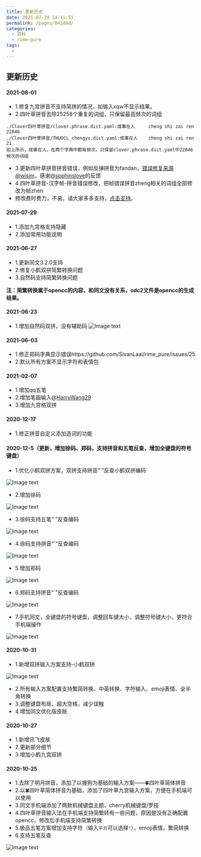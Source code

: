 ```yaml
---
title: 更新历史
date: 2021-07-29 14:11:51
permalink: /pages/841d8d/
categories:
  - 百科
  - rime—pure
tags:
  - 
---
```

## 更新历史

#### 2021-08-01

 - 1.修复九宫拼音不支持简拼的情况，如输入xqw不显示结果。
 - 2.四叶草拼音去除25258个重复的词组，只保留最高频次的词组
 ```
 ./Clover四叶草拼音/clover.phrase.dict.yaml:成事在人     cheng shi zai ren       22846
 ./Clover四叶草拼音/THUOCL_chengyu.dict.yaml:成事在人    cheng shi zai ren       21
 如上所示，成事在人，在两个字典中都有频次，只保留clover.phrase.dict.yaml中22846频次的词组
 ```
 - 3.更新四叶草拼音拼音错误，例如反弹拼音为fandan，[错误修复来源@wisim](https://github.com/fkxxyz/rime-cloverpinyin/pull/85)，感谢@[spphinslove](https://github.com/SivanLaai/rime_pure/issues/32)的反馈
 - 4.四叶草拼音-汉字帧-拼音错误修改，把帧错误拼音zheng相关的词组全部修改为帧zhen
 - 修改费时费力，不易，请大家多多支持，[点击支持](https://github.com/SivanLaai/rime_pure#sparkling_heart%E6%94%AF%E6%8C%81%E8%BF%99%E4%B8%AA%E9%A1%B9%E7%9B%AE)。

#### 2021-07-29

 - 1.添加九宫格支持隐藏
 - 2.添加常用功能说明

#### 2021-06-27

- 1.更新同文3.2.0支持
- 2.修复小鹤双拼简繁转换问题
- 3.自然码支持简繁转换问题

**注：简繁转换属于opencc的内容，和同文没有关系，odc2文件是opencc的生成结果。**

#### 2021-06-23

- 1.增加自然码双拼，没有辅助码
![Image text](/img/rime-pure/double.png)

#### 2021-06-03

- 1.修正郑码字典显示错误https://github.com/SivanLaai/rime_pure/issues/25
- 2.默认所有方案不显示字符和表情包

#### 2021-02-07

- 1.增加qq五笔
- 2.增加笔画输入@[HarryWang29](https://github.com/HarryWang29)
- 3.增加九宫格双拼

#### 2020-12-17

- 1.修正拼音自定义添加造词的功能

#### 2020-12-5（更新，增加徐码、郑码，支持拼音和五笔反查，增加全键盘的符号键盘）
- 1.优化小鹤双拼方案，双拼支持拼音“`”反查小鹤双拼编码
>
![Image text](/img/rime-pure/flypy_fancha.png)
- 2.增加徐码
>
![Image text](/img/rime-pure/xuma.png)
- 3.徐码支持五笔“`”反查编码
>
![Image text](/img/rime-pure/xuma_wubi.png)
- 4.徐码支持拼音“`”反查编码
> 
![Image text](/img/rime-pure/xuma_pinyin.png)
- 5.增加郑码
>
![Image text](/img/rime-pure/zhengma.png)
- 6.郑码支持拼音“`”反查编码
>
![Image text](/img/rime-pure/zhengma_fancha.png)
- 7.手机同文，全键盘的符号键盘，调整回车键大小，调整符号键大小，更符合手机端操作
>
![Image text](/img/rime-pure/trime_symbol.jpg)

#### 2020-10-31
- 1.新增双拼输入方案支持-小鹤双拼
>
![Image text](/img/rime-pure/xiaohe.png)
- 2.所有输入方案配置支持繁简转换、中英转换、字符输入、emoji表情、全半角转换
- 3.调整键盘布局，超大空格，减少误触
- 4.增加同文优化版皮肤


#### 2020-10-27
- 1.新增讯飞皮肤
- 2.更新部分细节
- 3.增加小鹤九宫双拼

#### 2020-10-25
- 1.去除了明月拼音，添加了以搜狗为基础的输入方案——🍀️四叶草简体拼音
- 2.以🍀️四叶草简体拼音为基础，添加了四叶草九宫输入方案，方便在手机端可以使用
- 3.同文手机端添加了两款机械键盘主题，cherry机械键盘/罗技
- 4.四叶草拼音输入法在手机端支持简繁转有一些问题，原因是没有正确配置opencc，修改后手机端支持简繁转换
- 5.极品五笔方案增加支持字符（输入`平方`可以选择`²`），emoji表情，繁简转换
- 6.支持五笔反查
>
![Image text](/img/rime-pure/wubireverse.png)
